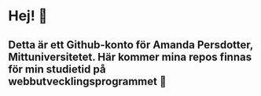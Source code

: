 # Hej! 👋
## Detta är ett Github-konto för **Amanda Persdotter**, Mittuniversitetet. Här kommer mina repos finnas för min studietid på webbutvecklingsprogrammet 🌱
